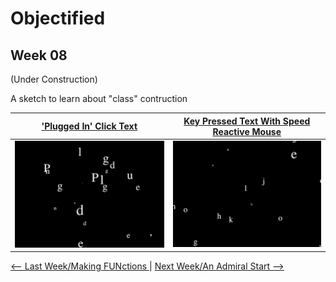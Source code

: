 # Objectified 

## Week 08

(Under Construction)



A sketch to learn about "class" contruction 

['Plugged In' Click Text](https://bridieotoole.github.io/codewords/week_08/Plugged_in_turned_on_repeated_17_sept_/) | [Key Pressed Text With Speed Reactive Mouse](https://bridieotoole.github.io/codewords/week_08/wigglyletterstyped7sept/) 
:-------------------------:|:-------------------------:
![example](pluggedin.gif) | ![example](typedwiggle.gif)


<a href='https://bridieotoole.github.io/codewords/week_07/'> <-- Last Week/Making FUNctions </a> | <a href='https://bridieotoole.github.io/codewords/week_09/'> Next Week/An Admiral Start --> </a>

